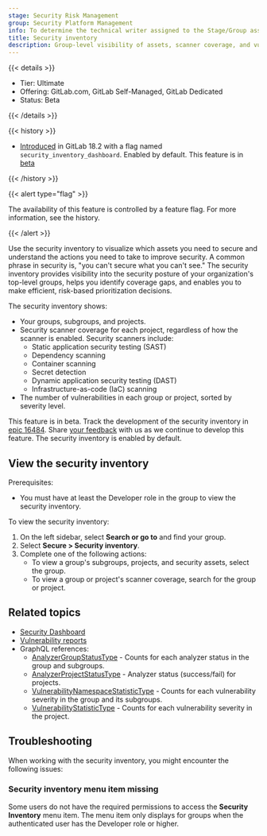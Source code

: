 ```yaml
---
stage: Security Risk Management
group: Security Platform Management
info: To determine the technical writer assigned to the Stage/Group associated with this page, see https://handbook.gitlab.com/handbook/product/ux/technical-writing/#assignments
title: Security inventory
description: Group-level visibility of assets, scanner coverage, and vulnerabilities.
---
```


{{< details >}}

- Tier: Ultimate
- Offering: GitLab.com, GitLab Self-Managed, GitLab Dedicated
- Status: Beta

{{< /details >}}

{{< history >}}

- [Introduced](https://gitlab.com/groups/gitlab-org/-/epics/16484) in GitLab 18.2 with a flag named `security_inventory_dashboard`. Enabled by default. This feature is in [beta](../../../policy/development_stages_support.md)

{{< /history >}}

{{< alert type="flag" >}}

The availability of this feature is controlled by a feature flag.
For more information, see the history.

{{< /alert >}}

Use the security inventory to visualize which assets you need to secure and understand the actions you need to take to improve security. A common phrase in security is, "you can't secure what you can't see." The security inventory provides visibility into the security posture of your organization's top-level groups, helps you identify coverage gaps, and enables you to make efficient, risk-based prioritization decisions.

The security inventory shows:

- Your groups, subgroups, and projects.
- Security scanner coverage for each project, regardless of how the scanner is enabled. Security scanners include:
  - Static application security testing (SAST)
  - Dependency scanning
  - Container scanning
  - Secret detection
  - Dynamic application security testing (DAST)
  - Infrastructure-as-code (IaC) scanning
- The number of vulnerabilities in each group or project, sorted by severity level.

This feature is in beta. Track the development of the security inventory in [epic 16484](https://gitlab.com/groups/gitlab-org/-/epics/16484). Share [your feedback](https://gitlab.com/gitlab-org/gitlab/-/issues/553062) with us as we continue to develop this feature. The security inventory is enabled by default.

## View the security inventory

Prerequisites:

- You must have at least the Developer role in the group to view the security inventory.

To view the security inventory:

1. On the left sidebar, select **Search or go to** and find your group.
1. Select **Secure > Security inventory**.
1. Complete one of the following actions:
   - To view a group's subgroups, projects, and security assets, select the group.
   - To view a group or project's scanner coverage, search for the group or project.

## Related topics

- [Security Dashboard](../security_dashboard/_index.md)
- [Vulnerability reports](../vulnerability_report/_index.md)
- GraphQL references:
  - [AnalyzerGroupStatusType](../../../api/graphql/reference/_index.md#analyzergroupstatustype) - Counts for each analyzer status in the group and subgroups.
  - [AnalyzerProjectStatusType](../../../api/graphql/reference/_index.md#analyzerprojectstatustype) - Analyzer status (success/fail) for projects.
  - [VulnerabilityNamespaceStatisticType](../../../api/graphql/reference/_index.md#vulnerabilitynamespacestatistictype) - Counts for each vulnerability severity in the group and its subgroups.
  - [VulnerabilityStatisticType](../../../api/graphql/reference/_index.md#vulnerabilitystatistictype) - Counts for each vulnerability severity in the project.

## Troubleshooting

When working with the security inventory, you might encounter the following issues:

### Security inventory menu item missing

Some users do not have the required permissions to access the **Security Inventory** menu item. The menu item only displays for groups when the authenticated user has the Developer role or higher.
